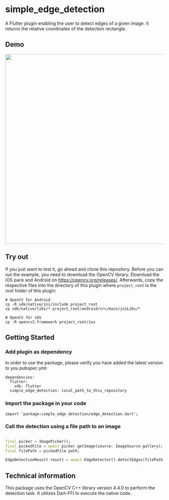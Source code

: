 # simple_edge_detection

A Flutter plugin enabling the user to detect edges of a given image. It returns the relative coordinates of the detection rectangle.

## Demo

<p align="center">
  <img src="https://www.flutterclutter.dev/wp-content/uploads/2020/09/flutter-edge-detection-animation.gif" height=600>
</p>

## Try out

If you just want to test it, go ahead and clone this repository.
Before you can run the example, you need to download the OpenCV library. Download the iOS pack and Android on https://opencv.org/releases/.
Afterwards, copy the respective files into the directory of this plugin where `project_root` is the root folder of this plugin: 

```
# OpenCV for Android
cp -R sdk/native/jni/include project_root
cp sdk/native/libs/* project_root/android/src/main/jniLibs/*

# OpenCV for iOS
cp -R opencv2.framework project_root/ios
```


## Getting Started

### Add plugin as dependency
In order to use the package, please verify you have added the latest version to you pubspec.yml:
```
dependencies:
  flutter:
    sdk: flutter
  simple_edge_detection: local_path_to_this_repository
```

### Import the package in your code
```
import 'package:simple_edge_detection/edge_detection.dart';
```

### Call the detection using a file path to an image

```dart

final picker = ImagePicker();
final pickedFile = await picker.getImage(source: ImageSource.gallery);
final filePath = pickedFile.path;

EdgeDetectionResult result = await EdgeDetector().detectEdges(filePath);

```

## Technical information

This package uses the OpenCV C++ library version 4.4.0 to perform the detection task. It utilizes Dart-FFI to execute the native code. 
